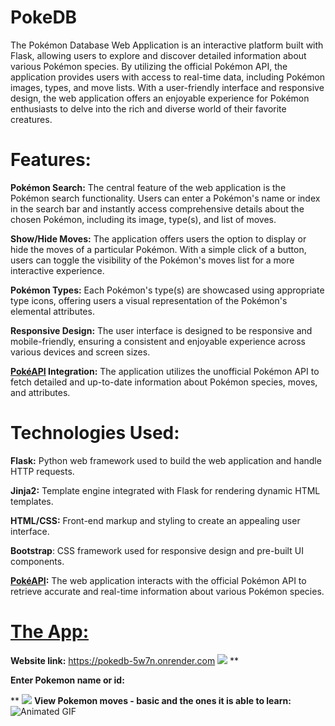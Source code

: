 
# PokeDB

The Pokémon Database Web Application is an interactive platform built with Flask, allowing users to explore and discover detailed information about various Pokémon species. By utilizing the official Pokémon API, the application provides users with access to real-time data, including Pokémon images, types, and move lists. With a user-friendly interface and responsive design, the web application offers an enjoyable experience for Pokémon enthusiasts to delve into the rich and diverse world of their favorite creatures.

# Features:

**Pokémon Search:** The central feature of the web application is the Pokémon search functionality. Users can enter a Pokémon's name or index in the search bar and instantly access comprehensive details about the chosen Pokémon, including its image, type(s), and list of moves.

**Show/Hide Moves:** The application offers users the option to display or hide the moves of a particular Pokémon. With a simple click of a button, users can toggle the visibility of the Pokémon's moves list for a more interactive experience.

**Pokémon Types:** Each Pokémon's type(s) are showcased using appropriate type icons, offering users a visual representation of the Pokémon's elemental attributes.

**Responsive Design:** The user interface is designed to be responsive and mobile-friendly, ensuring a consistent and enjoyable experience across various devices and screen sizes.


**[PokéAPI](https://www.google.com/url?sa=t&rct=j&q=&esrc=s&source=web&cd=&cad=rja&uact=8&ved=2ahUKEwiI0q7c-MeAAxUK76QKHX8EAxUQFnoECA0QAQ&url=https://pokeapi.co/&usg=AOvVaw1ES4gIx9RShknDAj6E3ToZ&opi=89978449) Integration:** The application utilizes the unofficial Pokémon API to fetch detailed and up-to-date information about Pokémon species, moves, and attributes.

# Technologies Used:

**Flask:** Python web framework used to build the web application and handle HTTP requests.

**Jinja2:** Template engine integrated with Flask for rendering dynamic HTML templates.

**HTML/CSS:** Front-end markup and styling to create an appealing user interface.

**Bootstrap**: CSS framework used for responsive design and pre-built UI components.

**[PokéAPI](https://www.google.com/url?sa=t&rct=j&q=&esrc=s&source=web&cd=&cad=rja&uact=8&ved=2ahUKEwiI0q7c-MeAAxUK76QKHX8EAxUQFnoECA0QAQ&url=https://pokeapi.co/&usg=AOvVaw1ES4gIx9RShknDAj6E3ToZ&opi=89978449):** The web application interacts with the official Pokémon API to retrieve accurate and real-time information about various Pokémon species.

# [The App:](https://pokedb-5w7n.onrender.com)
**Website link:** https://pokedb-5w7n.onrender.com
![](https://i.imgur.com/gL8x161.png)
**

**Enter Pokemon name or id:**

**
![](https://i.imgur.com/OfW9cTB.png)
**View Pokemon moves - basic and the ones it is able to learn:**
![Animated GIF](https://media2.giphy.com/media/v1.Y2lkPTc5MGI3NjExeXM1bjNlcWsxejExZmswa3RocHNkb3kzMWJjNjdpYXNlcWM5aWs2aCZlcD12MV9pbnRlcm5hbF9naWZfYnlfaWQmY3Q9Zw/zuUHenokijcYpyQSEE/giphy.gif)
